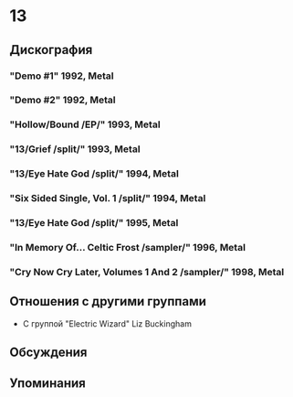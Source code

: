 # 13



## Дискография

### "Demo #1" 1992, Metal



### "Demo #2" 1992, Metal



### "Hollow/Bound /EP/" 1993, Metal



### "13/Grief /split/" 1993, Metal



### "13/Eye Hate God /split/" 1994, Metal



### "Six Sided Single, Vol. 1 /split/" 1994, Metal



### "13/Eye Hate God /split/" 1995, Metal



### "In Memory Of... Celtic Frost /sampler/" 1996, Metal



### "Cry Now Cry Later, Volumes 1 And 2 /sampler/" 1998, Metal




## Отношения с другими группами

* C группой "Electric Wizard" Liz Buckingham

## Обсуждения


## Упоминания

